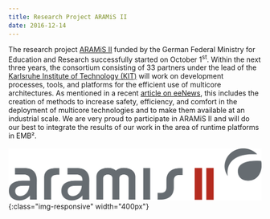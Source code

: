```yaml
---
title: Research Project ARAMiS II
date: 2016-12-14
---
```

The research project [ARAMiS II](https://www.aramis2.com/) funded by the German Federal Ministry for Education and Research successfully started on October 1<sup>st</sup>. Within the next three years, the consortium consisting of 33 partners under the lead of the [Karlsruhe Institute of Technology (KIT)](https://www.kit.edu/english/index.php) will work on development processes, tools, and platforms for the efficient use of multicore architectures. As mentioned in a recent [article on eeNews](http://www.eenewseurope.com/news/better-tools-and-methodologies-multicore-platforms-0), this includes the creation of methods to increase safety, efficiency, and comfort in the deployment of multicore technologies and to make them available at an industrial scale. We are very proud to participate in ARAMiS II and will do our best to integrate the results of our work in the area of runtime platforms in EMB².
<br/><br/>
![LAS3](img/aramis2_logo.png){:class="img-responsive" width="400px"}

